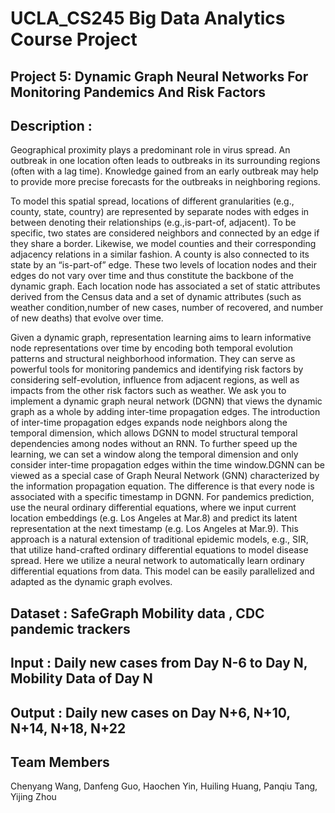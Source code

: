 # UCLA_CS245 Big Data Analytics Course Project

## Project 5: Dynamic Graph Neural Networks For Monitoring Pandemics And Risk Factors

## Description :
Geographical proximity plays a predominant role in virus spread. An outbreak in one location often leads to outbreaks in its surrounding regions (often with a lag time). Knowledge gained from an early outbreak may help to provide more precise forecasts for the outbreaks in neighboring regions.

To model this spatial spread, locations of different granularities (e.g., county, state, country) are represented by separate nodes with edges in between denoting their relationships (e.g.,is-part-of, adjacent). To be specific, two states are considered neighbors and connected by an edge if they share a border. Likewise, we model counties and their corresponding adjacency relations in a similar fashion. A county is also connected to its state by an “is-part-of” edge. These two levels of location nodes and their edges do not vary over time and thus constitute the backbone of the dynamic graph. Each location node has associated a set of static attributes derived from the Census data and a set of dynamic attributes (such as weather condition,number of new cases, number of recovered, and number of new deaths) that evolve over time.

Given a dynamic graph, representation learning aims to learn informative node representations over time by encoding both temporal evolution patterns and structural neighborhood
information. They can serve as powerful tools for monitoring pandemics and identifying risk factors by considering self-evolution, influence from adjacent regions, as well as impacts from the other risk factors such as weather. We ask you to implement a dynamic graph neural network (DGNN) that views the dynamic graph as a whole by adding inter-time propagation edges. The introduction of inter-time propagation edges expands node neighbors along the temporal dimension, which allows DGNN to model structural temporal dependencies among nodes without an RNN. To further speed up the learning, we can set a window along the temporal dimension and only consider inter-time propagation edges within the time window.DGNN can be viewed as a special case of Graph Neural Network (GNN) characterized by the information propagation equation. The difference is that every node is associated with a specific timestamp in DGNN. For pandemics prediction, use the neural ordinary differential equations, where we input current location embeddings (e.g. Los Angeles at Mar.8) and predict its latent representation at the next timestamp (e.g. Los Angeles at Mar.9). This approach is a natural extension of traditional epidemic models, e.g., SIR, that utilize hand-crafted ordinary differential equations to model disease spread. Here we utilize a neural network to automatically learn ordinary differential equations from data. This model can be easily parallelized and adapted as the dynamic graph evolves.

## Dataset : SafeGraph Mobility data , CDC pandemic trackers
## Input : Daily new cases from Day N-6 to Day N, Mobility Data of Day N
## Output : Daily new cases on Day N+6, N+10, N+14, N+18, N+22

## Team Members
Chenyang Wang, Danfeng Guo, Haochen Yin, Huiling Huang, Panqiu Tang, Yijing Zhou
